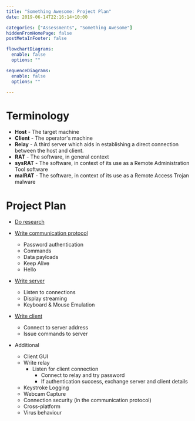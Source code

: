 ```yaml
---
title: "Something Awesome: Project Plan"
date: 2019-06-14T22:16:14+10:00

categories: ["Assessments", "Something Awesome"]
hiddenFromHomePage: false
postMetaInFooter: false

flowchartDiagrams:
  enable: false
  options: ""

sequenceDiagrams: 
  enable: false
  options: ""

---
```


# Terminology

* **Host** - The target machine
* **Client** - The operator's machine
* **Relay** - A third server which aids in establishing a direct connection between the host and client.
* **RAT** - The software, in general context
* **sysRAT** - The software, in context of its use as a Remote Administration Tool software
* **malRAT** - The software, in context of its use as a Remote Access Trojan malware

# Project Plan

* [Do research](../something-awesome-research-plan)
* [Write communication protocol](../something-awesome-component-communication-protocol)
  * Password authentication
  * Commands
  * Data payloads
  * Keep Alive
  * Hello
  
* [Write server](../something-awesome-component-server)
  * Listen to connections
  * Display streaming
  * Keyboard & Mouse Emulation

* [Write client](../something-awesome-component-client)
  * Connect to server address
  * Issue commands to server

* Additional
  * Client GUI
  * Write relay <!--[Write relay](../something-awesome-component-relay)-->
    * Listen for client connection
      * Connect to relay and try password
      * If authentication success, exchange server and client details
  * Keystroke Logging
  * Webcam Capture
  * Connection security (in the communication protocol)
  * Cross-platform
  * Virus behaviour

